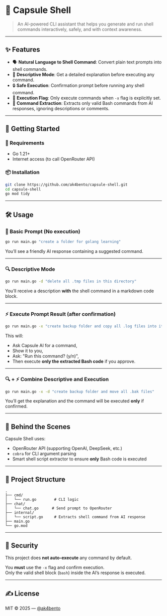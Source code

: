# 🧠 Capsule Shell

> An AI-powered CLI assistant that helps you generate and run shell commands interactively, safely, and with context awareness.

---

## ✨ Features

- 🗣️ **Natural Language to Shell Command**: Convert plain text prompts into shell commands.
- 🧠 **Descriptive Mode**: Get a detailed explanation before executing any command.
- 🔒 **Safe Execution**: Confirmation prompt before running any shell command.
- 🧪 **Execution Flag**: Only execute commands when `-x` flag is explicitly set.
- 🧹 **Command Extraction**: Extracts only valid Bash commands from AI responses, ignoring descriptions or comments.

---

## 🚀 Getting Started

### 🔧 Requirements

- Go 1.21+
- Internet access (to call OpenRouter API)

### 📦 Installation

```bash
git clone https://github.com/ak4bento/capsule-shell.git
cd capsule-shell
go mod tidy
```

---

## 🛠️ Usage

### 💬 Basic Prompt (No execution)

```bash
go run main.go "create a folder for golang learning"
```

You’ll see a friendly AI response containing a suggested command.

---

### 🔍 Descriptive Mode

```bash
go run main.go -d "delete all .tmp files in this directory"
```

You’ll receive a description **with** the shell command in a markdown code block.

---

### ⚡ Execute Prompt Result (after confirmation)

```bash
go run main.go -x "create backup folder and copy all .log files into it"
```

This will:
- Ask Capsule AI for a command,
- Show it to you,
- Ask: "Run this command? (y/n)",
- Then execute **only the extracted Bash code** if you approve.

---

### 🔍 + ⚡ Combine Descriptive and Execution

```bash
go run main.go -x -d "create backup folder and move all .bak files"
```

You’ll get the explanation and the command will be executed **only** if confirmed.

---

## 🧠 Behind the Scenes

Capsule Shell uses:

- OpenRouter API (supporting OpenAI, DeepSeek, etc.)
- `cobra` for CLI argument parsing
- Smart shell script extractor to ensure **only** Bash code is executed

---

## 🧱 Project Structure

```
.
├── cmd/
│   └── run.go        # CLI logic
├── chat/
│   └── chat.go      # Send prompt to OpenRouter
├── internal/
│   └── script.go     # Extracts shell command from AI response
├── main.go
└── go.mod
```

---

## 🔐 Security

This project does **not auto-execute** any command by default.

You **must** use the `-x` flag and confirm execution.  
Only the valid shell block (`bash`) inside the AI’s response is executed.

---

## ✍️ License

MIT © 2025 — [@ak4bento](https://github.com/ak4bento)
